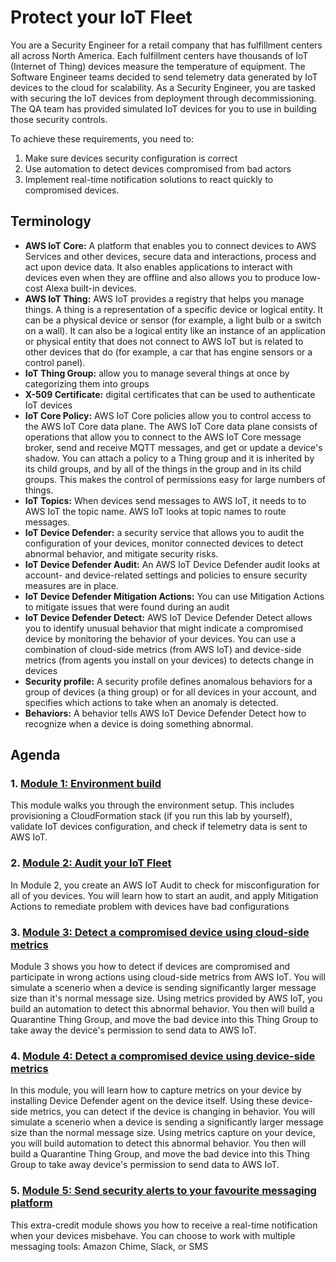 # Protect your IoT Fleet

You are a Security Engineer for a retail company that has fulfillment centers all across North America. Each fulfillment centers have thousands of IoT (Internet of Thing) devices measure the temperature of equipment. The Software Engineer teams decided to send telemetry data generated by IoT devices to the cloud for scalability. As a Security Engineer, you are tasked with securing the IoT devices from deployment through decommissioning. The QA team has provided simulated IoT devices for you to use in building those security controls.

To achieve these requirements, you need to:

   1. Make sure devices security configuration is correct
   2. Use automation to detect devices compromised from bad actors
   3. Implement real-time notification solutions to react quickly to compromised devices. 
   

## Terminology

   - **AWS IoT Core:** A platform that enables you to connect devices to AWS Services and other devices, secure data and interactions, process and act upon device data. It also enables applications to interact with devices even when they are offline and also allows you to produce low-cost Alexa built-in devices.
   - **AWS IoT Thing:** AWS IoT provides a registry that helps you manage things. A thing is a representation of a specific device or logical entity. It can be a physical device or sensor (for example, a light bulb or a switch on a wall). It can also be a logical entity like an instance of an application or physical entity that does not connect to AWS IoT but is related to other devices that do (for example, a car that has engine sensors or a control panel).
   - **IoT Thing Group:** allow you to manage several things at once by categorizing them into groups
   - **X-509 Certificate:** digital certificates that can be used to authenticate IoT devices
   - **IoT Core Policy:** AWS IoT Core policies allow you to control access to the AWS IoT Core data plane. The AWS IoT Core data plane consists of operations that allow you to connect to the AWS IoT Core message broker, send and receive MQTT messages, and get or update a device's shadow. You can attach a policy to a Thing group and it is inherited by its child groups, and by all of the things in the group and in its child groups. This makes the control of permissions easy for large numbers of things. 
   - **IoT Topics:** When devices send messages to AWS IoT, it needs to to AWS IoT the topic name. AWS IoT looks at topic names to route messages.
   - **IoT Device Defender:** a security service that allows you to audit the configuration of your devices, monitor connected devices to detect abnormal behavior, and mitigate security risks.
   - **IoT Device Defender Audit:** An AWS IoT Device Defender audit looks at account- and device-related settings and policies to ensure security measures are in place. 
   - **IoT Device Defender Mitigation Actions:** You can use Mitigation Actions to mitigate issues that were found during an audit
   - **IoT Device Defender Detect:** AWS IoT Device Defender Detect allows you to identify unusual behavior that might indicate a compromised device by monitoring the behavior of your devices. You can use a combination of cloud-side metrics (from AWS IoT) and device-side metrics (from agents you install on your devices) to detects change in devices
   - **Security profile:** A security profile defines anomalous behaviors for a group of devices (a thing group) or for all devices in your account, and specifies which actions to take when an anomaly is detected. 
   - **Behaviors:** A behavior tells AWS IoT Device Defender Detect how to recognize when a device is doing something abnormal.
   
   

## Agenda
### 1. [Module 1: Environment build](/Module%201:%20Environment%20build)
This module walks you through the environment setup. This includes provisioning a CloudFormation stack (if you run this lab by yourself), validate IoT devices configuration, and check if telemetry data is sent to AWS IoT.

### 2. [Module 2: Audit your IoT Fleet](/Module%202:%20Audit%20your%20IoT%20Fleet)
In Module 2, you create an AWS IoT Audit to check for misconfiguration for all of you devices. You will learn how to start an audit, and apply Mitigation Actions to remediate problem with devices have bad configurations

### 3. [Module 3: Detect a compromised device using cloud-side metrics](/Module%203:%20Detect%20a%20compromised%20device%20using%20cloud-side%20metrics)
Module 3 shows you how to detect if devices are compromised and participate in wrong actions using cloud-side metrics from AWS IoT. You will simulate a scenerio when a device is sending significantly larger message size than it's normal message size. Using metrics provided by AWS IoT, you build an automation to detect this abnormal behavior. You then will build a Quarantine Thing Group, and move the bad device into this Thing Group to take away the device's permission to send data to AWS IoT. 

### 4. [Module 4: Detect a compromised device using device-side metrics](/Module%204:%20Detect%20a%20compromised%20device%20using%20device-side%20metrics)
In this module, you will learn how to capture metrics on your device by installing Device Defender agent on the device itself. Using these device-side metrics, you can detect if the device is changing in behavior. You will simulate a scenerio when a device is sending a significantly larger message size than the normal message size. Using metrics capture on your device, you will build automation to detect this abnormal behavior. You then will build a Quarantine Thing Group, and move the bad device into this Thing Group to take away device's permission to send data to AWS IoT. 

### 5. [Module 5: Send security alerts to your favourite messaging platform](/Module%205:%20Send%20security%20alerts%20to%20your%20favourite%20messaging%20platform)
This extra-credit module shows you how to receive a real-time notification  when your devices misbehave. You can choose to work with multiple messaging tools: Amazon Chime, Slack, or SMS
